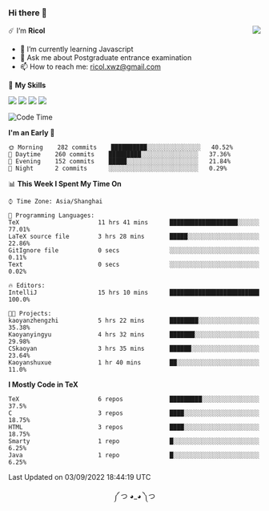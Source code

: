 ### Hi there 👋

<a href="#">
  <img align="right" src="https://github-readme-stats.vercel.app/api?username=Ricolxwz&count_private=true&show_icons=true&theme=prussian" />
</a>

☄️ I‘m **Ricol**

- 🌱 I’m currently learning Javascript
- 💬 Ask me about Postgraduate entrance examination
- 📫 How to reach me: ricol.xwz@gmail.com

🌟 **My Skills**

![](https://img.shields.io/badge/-Git-000000?style=flat-square&logo=git&logoColor=fff)
![](https://img.shields.io/badge/-C-3e74a2?style=flat-square&logo=C&logoColor=fff)
![](https://img.shields.io/badge/-Python-4fc08d?style=flat-square&logo=python&logoColor=fff)
![](https://img.shields.io/badge/-java-ffa500?style=flat-square&logo=java&logoColor=fff)

<!--START_SECTION:waka-->
![Code Time](http://img.shields.io/badge/Code%20Time-293%20hrs%2045%20mins-blue)

**I'm an Early 🐤** 

```text
🌞 Morning    282 commits    ██████████░░░░░░░░░░░░░░░   40.52% 
🌆 Daytime    260 commits    █████████░░░░░░░░░░░░░░░░   37.36% 
🌃 Evening    152 commits    █████░░░░░░░░░░░░░░░░░░░░   21.84% 
🌙 Night      2 commits      ░░░░░░░░░░░░░░░░░░░░░░░░░   0.29%

```


📊 **This Week I Spent My Time On** 

```text
⌚︎ Time Zone: Asia/Shanghai

💬 Programming Languages: 
TeX                      11 hrs 41 mins      ███████████████████░░░░░░   77.01% 
LaTeX source file        3 hrs 28 mins       █████░░░░░░░░░░░░░░░░░░░░   22.86% 
GitIgnore file           0 secs              ░░░░░░░░░░░░░░░░░░░░░░░░░   0.11% 
Text                     0 secs              ░░░░░░░░░░░░░░░░░░░░░░░░░   0.02%

🔥 Editors: 
IntelliJ                 15 hrs 10 mins      █████████████████████████   100.0%

🐱‍💻 Projects: 
kaoyanzhengzhi           5 hrs 22 mins       ████████░░░░░░░░░░░░░░░░░   35.38% 
Kaoyanyingyu             4 hrs 32 mins       ███████░░░░░░░░░░░░░░░░░░   29.98% 
CSkaoyan                 3 hrs 35 mins       ██████░░░░░░░░░░░░░░░░░░░   23.64% 
Kaoyanshuxue             1 hr 40 mins        ██░░░░░░░░░░░░░░░░░░░░░░░   11.0%

```

**I Mostly Code in TeX** 

```text
TeX                      6 repos             █████████░░░░░░░░░░░░░░░░   37.5% 
C                        3 repos             ████░░░░░░░░░░░░░░░░░░░░░   18.75% 
HTML                     3 repos             ████░░░░░░░░░░░░░░░░░░░░░   18.75% 
Smarty                   1 repo              █░░░░░░░░░░░░░░░░░░░░░░░░   6.25% 
Java                     1 repo              █░░░░░░░░░░░░░░░░░░░░░░░░   6.25%

```



 Last Updated on 03/09/2022 18:44:19 UTC
<!--END_SECTION:waka-->

<div align="center">
༼ つ ◕_◕ ༽つ
</div>
